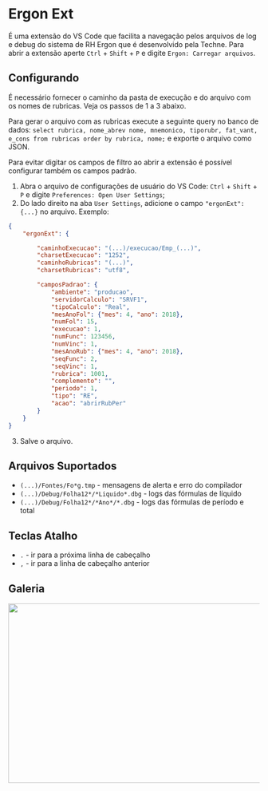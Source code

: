 # Ergon Ext
É uma extensão do VS Code que facilita a navegação pelos arquivos de log e debug do sistema
de RH Ergon que é desenvolvido pela Techne. Para abrir a extensão aperte `Ctrl` + `Shift` +
`P` e digite `Ergon: Carregar arquivos`.

## Configurando
É necessário fornecer o caminho da pasta de execução e do arquivo com os nomes de rubricas.
Veja os passos de 1 a 3 abaixo.

Para gerar o arquivo com as rubricas execute a seguinte query no banco de dados:
`select rubrica, nome_abrev nome, mnemonico, tiporubr, fat_vant, e_cons from rubricas order by rubrica, nome;`
e exporte o arquivo como JSON.

Para evitar digitar os campos de filtro ao abrir a extensão é possível configurar também os
campos padrão.

1. Abra o arquivo de configurações de usuário do VS Code: `Ctrl` + `Shift` + `P` e digite `Preferences: Open User Settings`;
2. Do lado direito na aba `User Settings`, adicione o campo `"ergonExt": {...}` no arquivo.
Exemplo:

```json
{
    "ergonExt": {

        "caminhoExecucao": "(...)/execucao/Emp_(...)",
        "charsetExecucao": "1252",
        "caminhoRubricas": "(...)",
        "charsetRubricas": "utf8",

        "camposPadrao": {
            "ambiente": "producao",
            "servidorCalculo": "SRVF1",
            "tipoCalculo": "Real",
            "mesAnoFol": {"mes": 4, "ano": 2018},
            "numFol": 15,
            "execucao": 1,
            "numFunc": 123456,
            "numVinc": 1,
            "mesAnoRub": {"mes": 4, "ano": 2018},
            "seqFunc": 2,
            "seqVinc": 1,
            "rubrica": 1001,
            "complemento": "",
            "periodo": 1,
            "tipo": "RE",
            "acao": "abrirRubPer"
        }
    }
}
```
3. Salve o arquivo.

## Arquivos Suportados
* `(...)/Fontes/Fo*g.tmp` - mensagens de alerta e erro do compilador
* `(...)/Debug/Folha12*/*Liquido*.dbg` - logs das fórmulas de líquido
* `(...)/Debug/Folha12*/*Ano*/*.dbg` - logs das fórmulas de período e total

## Teclas Atalho
* `.` - ir para a próxima linha de cabeçalho
* `,` - ir para a linha de cabeçalho anterior

## Galeria
<img src="https://user-images.githubusercontent.com/1520962/43740025-70ede060-99a0-11e8-9907-42a959d475c5.png" width="640" height="360">
